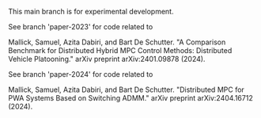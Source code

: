 This main branch is for experimental development.

See branch 'paper-2023' for code related to

Mallick, Samuel, Azita Dabiri, and Bart De Schutter. "A Comparison Benchmark for Distributed Hybrid MPC Control Methods: Distributed Vehicle Platooning." arXiv preprint arXiv:2401.09878 (2024).

See branch 'paper-2024' for code related to

Mallick, Samuel, Azita Dabiri, and Bart De Schutter. "Distributed MPC for PWA Systems Based on Switching ADMM." arXiv preprint arXiv:2404.16712 (2024).